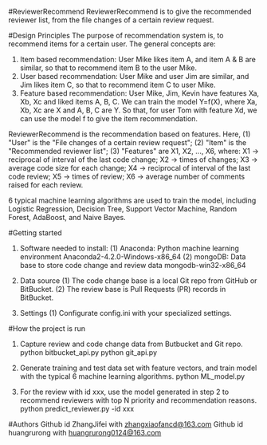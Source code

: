 #ReviewerRecommend
ReviewerRecommend is to give the recommended reviewer list, from the file changes of a certain review request. 

#Design Principles
The purpose of recommendation system is, to recommend items for a certain user.
The general concepts are:
1. Item based recommendation: 
User Mike likes item A, and item A & B are similar, so that to recommend item B to the user Mike. 
2. User based recommendation: 
User Mike and user Jim are similar, and Jim likes item C, so that to recommend item C to user Mike.
3. Feature based recommendation: 
User Mike, Jim, Kevin have features Xa, Xb, Xc and liked items A, B, C. 
We can train the model Y=f(X), where Xa, Xb, Xc are X and A, B, C are Y. 
So that, for user Tom with feature Xd, we can use the model f to give the item recommendation.

ReviewerRecommend is the recommendation based on features.
Here, 
(1) "User" is the "File changes of a certain review request";
(2) "Item" is the "Recommended reviewer list"; 
(3) "Features" are X1, X2, ..., X6, where:
 X1 -> reciprocal of interval of the last code change;
 X2 -> times of changes;
 X3 -> average code size for each change;
 X4 -> reciprocal of interval of the last code review;
 X5 -> times of review;
 X6 -> average number of comments raised for each review.

6 typical machine learning algorithms are used to train the model, including Logistic Regression, Decision Tree, Support Vector Machine, Random Forest, AdaBoost, and Naive Bayes. 

#Getting started
1. Software needed to install:
(1) Anaconda: Python machine learning environment
Anaconda2-4.2.0-Windows-x86_64
(2) mongoDB: Data base to store code change and review data
mongodb-win32-x86_64

2. Data source
(1) The code change base is a local Git repo from GitHub or BitBucket.
(2) The review base is Pull Requests (PR) records in BitBucket.

3. Settings
(1) Configurate config.ini with your specialized settings. 

#How the project is run
1. Capture review and code change data from Butbucket and Git repo.
python bitbucket_api.py
python git_api.py

2. Generate training and test data set with feature vectors, and train model with the typical 6 machine learning algorithms.
python ML_model.py

3. For the review with id xxx, use the model generated in step 2 to recommend reviewers with top N priority and recommendation reasons.
python predict_reviewer.py -id xxx



#Authors
Github id ZhangJifei with zhangxiaofancd@163.com
Github id huangrurong with huangrurong0124@163.com
